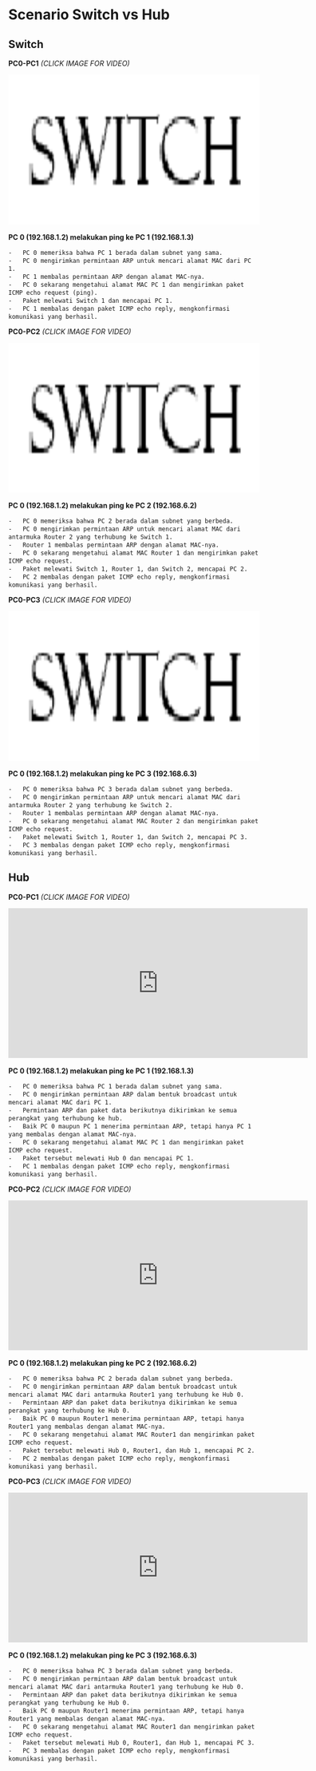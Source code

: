 # Scenario Switch vs Hub

## Switch

**PC0-PC1** *(CLICK IMAGE FOR VIDEO)*

[<img src="../assets/switchlogo.png" width="600" height="300"
/>](https://www.youtube.com/embed/7eLdtQx9q40)


  **PC 0 (192.168.1.2) melakukan ping ke PC 1 (192.168.1.3)**
    
    -   PC 0 memeriksa bahwa PC 1 berada dalam subnet yang sama.
    -   PC 0 mengirimkan permintaan ARP untuk mencari alamat MAC dari PC 1.
    -   PC 1 membalas permintaan ARP dengan alamat MAC-nya.
    -   PC 0 sekarang mengetahui alamat MAC PC 1 dan mengirimkan paket ICMP echo request (ping).
    -   Paket melewati Switch 1 dan mencapai PC 1.
    -   PC 1 membalas dengan paket ICMP echo reply, mengkonfirmasi komunikasi yang berhasil.

**PC0-PC2** *(CLICK IMAGE FOR VIDEO)*

[<img src="../assets/switchlogo.png" width="600" height="300"
/>](https://www.youtube.com/embed/G49Zi6WcPmI)

 **PC 0 (192.168.1.2) melakukan ping ke PC 2 (192.168.6.2)**
    
    -   PC 0 memeriksa bahwa PC 2 berada dalam subnet yang berbeda.
    -   PC 0 mengirimkan permintaan ARP untuk mencari alamat MAC dari antarmuka Router 2 yang terhubung ke Switch 1.
    -   Router 1 membalas permintaan ARP dengan alamat MAC-nya.
    -   PC 0 sekarang mengetahui alamat MAC Router 1 dan mengirimkan paket ICMP echo request.
    -   Paket melewati Switch 1, Router 1, dan Switch 2, mencapai PC 2.
    -   PC 2 membalas dengan paket ICMP echo reply, mengkonfirmasi komunikasi yang berhasil.

**PC0-PC3** *(CLICK IMAGE FOR VIDEO)*

[<img src="../assets/switchlogo.png" width="600" height="300"
/>](https://www.youtube.com/embed/qBt0-g1KnHU)

  **PC 0 (192.168.1.2) melakukan ping ke PC 3 (192.168.6.3)**
    
    -   PC 0 memeriksa bahwa PC 3 berada dalam subnet yang berbeda.
    -   PC 0 mengirimkan permintaan ARP untuk mencari alamat MAC dari antarmuka Router 2 yang terhubung ke Switch 2.
    -   Router 1 membalas permintaan ARP dengan alamat MAC-nya.
    -   PC 0 sekarang mengetahui alamat MAC Router 2 dan mengirimkan paket ICMP echo request.
    -   Paket melewati Switch 1, Router 1, dan Switch 2, mencapai PC 3.
    -   PC 3 membalas dengan paket ICMP echo reply, mengkonfirmasi komunikasi yang berhasil.




## Hub

**PC0-PC1** *(CLICK IMAGE FOR VIDEO)*
<iframe width="600" height="300" src="https://www.youtube.com/embed/muCSgqRCRAc" title="Hub pc0-pc1" frameborder="0" allow="accelerometer; autoplay; clipboard-write; encrypted-media; gyroscope; picture-in-picture; web-share" allowfullscreen></iframe>

 **PC 0 (192.168.1.2) melakukan ping ke PC 1 (192.168.1.3)**
    
    -   PC 0 memeriksa bahwa PC 1 berada dalam subnet yang sama.
    -   PC 0 mengirimkan permintaan ARP dalam bentuk broadcast untuk mencari alamat MAC dari PC 1.
    -   Permintaan ARP dan paket data berikutnya dikirimkan ke semua perangkat yang terhubung ke hub.
    -   Baik PC 0 maupun PC 1 menerima permintaan ARP, tetapi hanya PC 1 yang membalas dengan alamat MAC-nya.
    -   PC 0 sekarang mengetahui alamat MAC PC 1 dan mengirimkan paket ICMP echo request.
    -   Paket tersebut melewati Hub 0 dan mencapai PC 1.
    -   PC 1 membalas dengan paket ICMP echo reply, mengkonfirmasi komunikasi yang berhasil.

**PC0-PC2** *(CLICK IMAGE FOR VIDEO)*
<iframe width="600" height="300" src="https://www.youtube.com/embed/T_i8JdH4ziA" title="hub pc0-pc2" frameborder="0" allow="accelerometer; autoplay; clipboard-write; encrypted-media; gyroscope; picture-in-picture; web-share" allowfullscreen></iframe>

  **PC 0 (192.168.1.2) melakukan ping ke PC 2 (192.168.6.2)**
    
    -   PC 0 memeriksa bahwa PC 2 berada dalam subnet yang berbeda.
    -   PC 0 mengirimkan permintaan ARP dalam bentuk broadcast untuk mencari alamat MAC dari antarmuka Router1 yang terhubung ke Hub 0.
    -   Permintaan ARP dan paket data berikutnya dikirimkan ke semua perangkat yang terhubung ke Hub 0.
    -   Baik PC 0 maupun Router1 menerima permintaan ARP, tetapi hanya Router1 yang membalas dengan alamat MAC-nya.
    -   PC 0 sekarang mengetahui alamat MAC Router1 dan mengirimkan paket ICMP echo request.
    -   Paket tersebut melewati Hub 0, Router1, dan Hub 1, mencapai PC 2.
    -   PC 2 membalas dengan paket ICMP echo reply, mengkonfirmasi komunikasi yang berhasil.

**PC0-PC3** *(CLICK IMAGE FOR VIDEO)*
<iframe width="600" height="300" src="https://www.youtube.com/embed/Pp9ysNTPoIs" title="hub pc0-pc3" frameborder="0" allow="accelerometer; autoplay; clipboard-write; encrypted-media; gyroscope; picture-in-picture; web-share" allowfullscreen></iframe>

  **PC 0 (192.168.1.2) melakukan ping ke PC 3 (192.168.6.3)**
    
    -   PC 0 memeriksa bahwa PC 3 berada dalam subnet yang berbeda.
    -   PC 0 mengirimkan permintaan ARP dalam bentuk broadcast untuk mencari alamat MAC dari antarmuka Router1 yang terhubung ke Hub 0.
    -   Permintaan ARP dan paket data berikutnya dikirimkan ke semua perangkat yang terhubung ke Hub 0.
    -   Baik PC 0 maupun Router1 menerima permintaan ARP, tetapi hanya Router1 yang membalas dengan alamat MAC-nya.
    -   PC 0 sekarang mengetahui alamat MAC Router1 dan mengirimkan paket ICMP echo request.
    -   Paket tersebut melewati Hub 0, Router1, dan Hub 1, mencapai PC 3.
    -   PC 3 membalas dengan paket ICMP echo reply, mengkonfirmasi komunikasi yang berhasil.
